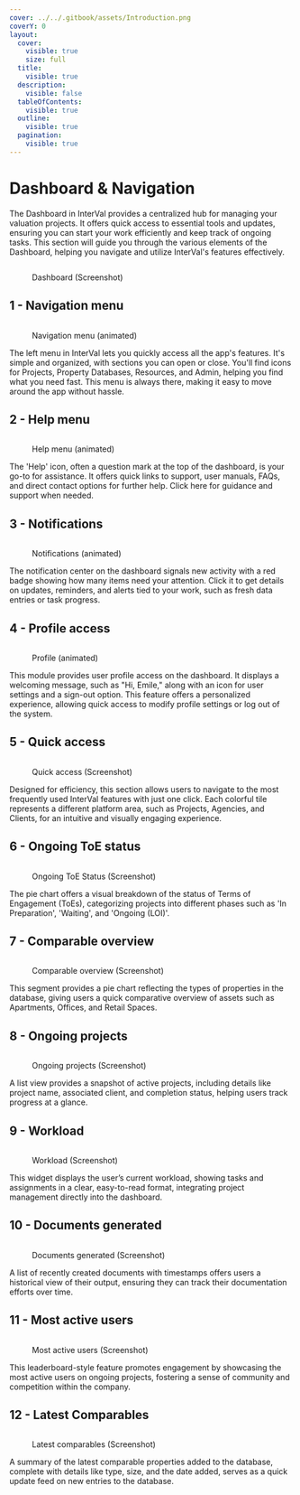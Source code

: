 ```yaml
---
cover: ../../.gitbook/assets/Introduction.png
coverY: 0
layout:
  cover:
    visible: true
    size: full
  title:
    visible: true
  description:
    visible: false
  tableOfContents:
    visible: true
  outline:
    visible: true
  pagination:
    visible: true
---
```


# Dashboard & Navigation

The Dashboard in InterVal provides a centralized hub for managing your valuation projects. It offers quick access to essential tools and updates, ensuring you can start your work efficiently and keep track of ongoing tasks. This section will guide you through the various elements of the Dashboard, helping you navigate and utilize InterVal's features effectively.

<figure><img src="../../.gitbook/assets/Dashboard" alt=""><figcaption><p>Dashboard (Screenshot)</p></figcaption></figure>

## 1 - Navigation menu

<figure><img src="../../.gitbook/assets/Navigation (animated)" alt=""><figcaption><p>Navigation menu (animated)</p></figcaption></figure>

The left menu in InterVal lets you quickly access all the app's features. It's simple and organized, with sections you can open or close. You'll find icons for Projects, Property Databases, Resources, and Admin, helping you find what you need fast. This menu is always there, making it easy to move around the app without hassle.

## 2 - Help menu

<figure><img src="../../.gitbook/assets/Help menu (animated)" alt=""><figcaption><p>Help menu (animated)</p></figcaption></figure>

The 'Help' icon, often a question mark at the top of the dashboard, is your go-to for assistance. It offers quick links to support, user manuals, FAQs, and direct contact options for further help. Click here for guidance and support when needed.

## 3 - Notifications

<figure><img src="../../.gitbook/assets/Notifications (animated)" alt=""><figcaption><p>Notifications (animated)</p></figcaption></figure>

The notification center on the dashboard signals new activity with a red badge showing how many items need your attention. Click it to get details on updates, reminders, and alerts tied to your work, such as fresh data entries or task progress.

## 4 - Profile access

<figure><img src="../../.gitbook/assets/Profile (animated)" alt=""><figcaption><p>Profile (animated)</p></figcaption></figure>

This module provides user profile access on the dashboard. It displays a welcoming message, such as "Hi, Emile," along with an icon for user settings and a sign-out option. This feature offers a personalized experience, allowing quick access to modify profile settings or log out of the system.

## 5 - Quick access

<figure><img src="../../.gitbook/assets/Dashboard - module 1" alt=""><figcaption><p>Quick access (Screenshot)</p></figcaption></figure>

Designed for efficiency, this section allows users to navigate to the most frequently used InterVal features with just one click. Each colorful tile represents a different platform area, such as Projects, Agencies, and Clients, for an intuitive and visually engaging experience.

## 6 - Ongoing ToE status

<figure><img src="../../.gitbook/assets/Dashboard - module 2" alt=""><figcaption><p>Ongoing ToE Status (Screenshot)</p></figcaption></figure>

The pie chart offers a visual breakdown of the status of Terms of Engagement (ToEs), categorizing projects into different phases such as 'In Preparation', 'Waiting', and 'Ongoing (LOI)'.

## 7 - Comparable overview

<figure><img src="../../.gitbook/assets/Dashboard - module 3" alt=""><figcaption><p>Comparable overview (Screenshot)</p></figcaption></figure>

This segment provides a pie chart reflecting the types of properties in the database, giving users a quick comparative overview of assets such as Apartments, Offices, and Retail Spaces.

## 8 - Ongoing projects

<figure><img src="../../.gitbook/assets/Dashboard - module 4" alt=""><figcaption><p>Ongoing projects (Screenshot)</p></figcaption></figure>

A list view provides a snapshot of active projects, including details like project name, associated client, and completion status, helping users track progress at a glance.

## 9 - Workload

<figure><img src="../../.gitbook/assets/Dashboard - module 5" alt=""><figcaption><p>Workload (Screenshot)</p></figcaption></figure>

This widget displays the user’s current workload, showing tasks and assignments in a clear, easy-to-read format, integrating project management directly into the dashboard.

## 10 - Documents generated

<figure><img src="../../.gitbook/assets/Dashboard - module 6" alt=""><figcaption><p>Documents generated (Screenshot)</p></figcaption></figure>

A list of recently created documents with timestamps offers users a historical view of their output, ensuring they can track their documentation efforts over time.

## 11 - Most active users

<figure><img src="../../.gitbook/assets/Dashboard - module 7" alt=""><figcaption><p>Most active users (Screenshot)</p></figcaption></figure>

This leaderboard-style feature promotes engagement by showcasing the most active users on ongoing projects, fostering a sense of community and competition within the company.

## 12 - Latest Comparables

<figure><img src="../../.gitbook/assets/Dashboard - module 8" alt=""><figcaption><p>Latest comparables (Screenshot)</p></figcaption></figure>

A summary of the latest comparable properties added to the database, complete with details like type, size, and the date added, serves as a quick update feed on new entries to the database.
